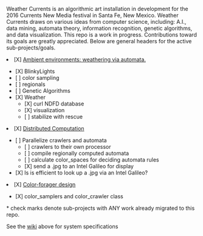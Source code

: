 Weather Currents is an algorithmic art installation in development
for the 2016 Currents New Media festival in Santa Fe, New Mexico.
Weather Currents draws on various ideas from computer science,
including: A.I., data mining, automata theory, information recognition,
genetic algorithms, and data visualization. This repo is a work
in progress. Contributions toward its goals are greatly appreciated.
Below are general headers for the active sub-projects/goals.

<li> [X] <a href="/ambient_environment">Ambient environments: weathering via automata.</a></li>
<ul>
<li>[X] BlinkyLights</li>
<li>[ ] color sampling</li>
<li>[ ] regionals</li>
<li>[ ] Genetic Algorithms</li>
<li>[X] Weather
<ul>
<li>[X] curl NDFD database</li>
<li>[X] visualization</li>
<li>[ ] stabilize with rescue</li>
</ul>
</li>
</ul>

<li>[X] <a href="/distributed_processes">Distributed Computation</a></li>
<ul>
<li>[ ] Parallelize crawlers and automata
  <ul>
    <li>[ ] crawlers to their own processor</li>
    <li>[ ] compile regionally computed automata</li>
    <li>[ ] calculate color_spaces for deciding automata rules</li>
    <li>[X] send a .jpg to an Intel Galileo for display</li>
  </ul>
<li>[X] Is is efficient to look up a .jpg via an Intel Galileo?  </li>
</ul>

<li> [X] <a href="/color_foragers">Color-forager design</a></li>
<ul>
<li>[X] color_samplers and color_crawler class</li>
</ul>
</ul>

<p>* check marks denote sub-projects with ANY work already migrated to this repo.</p>

<p>
See the <a href="https://github.com/jonzingale/weather_currents/wiki">wiki</a> above for system specifications
</p>

